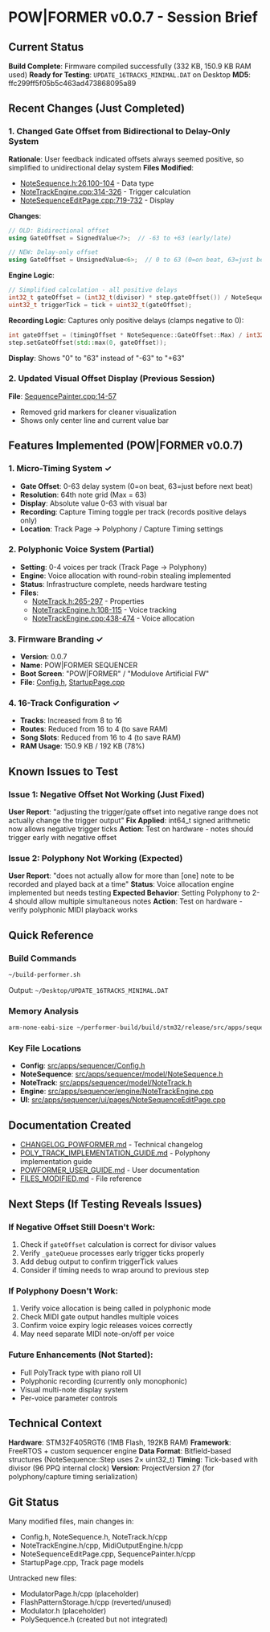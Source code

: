 # POW|FORMER v0.0.7 - Session Brief

## Current Status
**Build Complete**: Firmware compiled successfully (332 KB, 150.9 KB RAM used)
**Ready for Testing**: `UPDATE_16TRACKS_MINIMAL.DAT` on Desktop
**MD5**: ffc299ff5f05b5c463ad473868095a89

## Recent Changes (Just Completed)

### 1. Changed Gate Offset from Bidirectional to Delay-Only System
**Rationale**: User feedback indicated offsets always seemed positive, so simplified to unidirectional delay system
**Files Modified**:
- [NoteSequence.h:26,100-104](src/apps/sequencer/model/NoteSequence.h#L26) - Data type
- [NoteTrackEngine.cpp:314-326](src/apps/sequencer/engine/NoteTrackEngine.cpp#L314-L326) - Trigger calculation
- [NoteSequenceEditPage.cpp:719-732](src/apps/sequencer/ui/pages/NoteSequenceEditPage.cpp#L719-L732) - Display

**Changes**:
```cpp
// OLD: Bidirectional offset
using GateOffset = SignedValue<7>;  // -63 to +63 (early/late)

// NEW: Delay-only offset
using GateOffset = UnsignedValue<6>;  // 0 to 63 (0=on beat, 63=just before next)
```

**Engine Logic**:
```cpp
// Simplified calculation - all positive delays
int32_t gateOffset = (int32_t(divisor) * step.gateOffset()) / NoteSequence::GateOffset::Max;
uint32_t triggerTick = tick + uint32_t(gateOffset);
```

**Recording Logic**: Captures only positive delays (clamps negative to 0):
```cpp
int gateOffset = (timingOffset * NoteSequence::GateOffset::Max) / int32_t(divisor);
step.setGateOffset(std::max(0, gateOffset));
```

**Display**: Shows "0" to "63" instead of "-63" to "+63"

### 2. Updated Visual Offset Display (Previous Session)
**File**: [SequencePainter.cpp:14-57](src/apps/sequencer/ui/painters/SequencePainter.cpp#L14-L57)
- Removed grid markers for cleaner visualization
- Shows only center line and current value bar

## Features Implemented (POW|FORMER v0.0.7)

### 1. Micro-Timing System ✓
- **Gate Offset**: 0-63 delay system (0=on beat, 63=just before next beat)
- **Resolution**: 64th note grid (Max = 63)
- **Display**: Absolute value 0-63 with visual bar
- **Recording**: Capture Timing toggle per track (records positive delays only)
- **Location**: Track Page → Polyphony / Capture Timing settings

### 2. Polyphonic Voice System (Partial)
- **Setting**: 0-4 voices per track (Track Page → Polyphony)
- **Engine**: Voice allocation with round-robin stealing implemented
- **Status**: Infrastructure complete, needs hardware testing
- **Files**:
  - [NoteTrack.h:265-297](src/apps/sequencer/model/NoteTrack.h#L265-L297) - Properties
  - [NoteTrackEngine.h:108-115](src/apps/sequencer/engine/NoteTrackEngine.h#L108-L115) - Voice tracking
  - [NoteTrackEngine.cpp:438-474](src/apps/sequencer/engine/NoteTrackEngine.cpp#L438-L474) - Voice allocation

### 3. Firmware Branding ✓
- **Version**: 0.0.7
- **Name**: POW|FORMER SEQUENCER
- **Boot Screen**: "POW|FORMER" / "Modulove Artificial FW"
- **File**: [Config.h](src/apps/sequencer/Config.h), [StartupPage.cpp](src/apps/sequencer/ui/pages/StartupPage.cpp)

### 4. 16-Track Configuration ✓
- **Tracks**: Increased from 8 to 16
- **Routes**: Reduced from 16 to 4 (to save RAM)
- **Song Slots**: Reduced from 16 to 4 (to save RAM)
- **RAM Usage**: 150.9 KB / 192 KB (78%)

## Known Issues to Test

### Issue 1: Negative Offset Not Working (Just Fixed)
**User Report**: "adjusting the trigger/gate offset into negative range does not actually change the trigger output"
**Fix Applied**: int64_t signed arithmetic now allows negative trigger ticks
**Action**: Test on hardware - notes should trigger early with negative offset

### Issue 2: Polyphony Not Working (Expected)
**User Report**: "does not actually allow for more than [one] note to be recorded and played back at a time"
**Status**: Voice allocation engine implemented but needs testing
**Expected Behavior**: Setting Polyphony to 2-4 should allow multiple simultaneous notes
**Action**: Test on hardware - verify polyphonic MIDI playback works

## Quick Reference

### Build Commands
```bash
~/build-performer.sh
```
Output: `~/Desktop/UPDATE_16TRACKS_MINIMAL.DAT`

### Memory Analysis
```bash
arm-none-eabi-size ~/performer-build/build/stm32/release/src/apps/sequencer/sequencer.elf
```

### Key File Locations
- **Config**: [src/apps/sequencer/Config.h](src/apps/sequencer/Config.h)
- **NoteSequence**: [src/apps/sequencer/model/NoteSequence.h](src/apps/sequencer/model/NoteSequence.h)
- **NoteTrack**: [src/apps/sequencer/model/NoteTrack.h](src/apps/sequencer/model/NoteTrack.h)
- **Engine**: [src/apps/sequencer/engine/NoteTrackEngine.cpp](src/apps/sequencer/engine/NoteTrackEngine.cpp)
- **UI**: [src/apps/sequencer/ui/pages/NoteSequenceEditPage.cpp](src/apps/sequencer/ui/pages/NoteSequenceEditPage.cpp)

## Documentation Created
- [CHANGELOG_POWFORMER.md](CHANGELOG_POWFORMER.md) - Technical changelog
- [POLY_TRACK_IMPLEMENTATION_GUIDE.md](POLY_TRACK_IMPLEMENTATION_GUIDE.md) - Polyphony implementation guide
- [POWFORMER_USER_GUIDE.md](POWFORMER_USER_GUIDE.md) - User documentation
- [FILES_MODIFIED.md](FILES_MODIFIED.md) - File reference

## Next Steps (If Testing Reveals Issues)

### If Negative Offset Still Doesn't Work:
1. Check if `gateOffset` calculation is correct for divisor values
2. Verify `_gateQueue` processes early trigger ticks properly
3. Add debug output to confirm triggerTick values
4. Consider if timing needs to wrap around to previous step

### If Polyphony Doesn't Work:
1. Verify voice allocation is being called in polyphonic mode
2. Check MIDI gate output handles multiple voices
3. Confirm voice expiry logic releases voices correctly
4. May need separate MIDI note-on/off per voice

### Future Enhancements (Not Started):
- Full PolyTrack type with piano roll UI
- Polyphonic recording (currently only monophonic)
- Visual multi-note display system
- Per-voice parameter controls

## Technical Context

**Hardware**: STM32F405RGT6 (1MB Flash, 192KB RAM)
**Framework**: FreeRTOS + custom sequencer engine
**Data Format**: Bitfield-based structures (NoteSequence::Step uses 2× uint32_t)
**Timing**: Tick-based with divisor (96 PPQ internal clock)
**Version**: ProjectVersion 27 (for polyphony/capture timing serialization)

## Git Status
Many modified files, main changes in:
- Config.h, NoteSequence.h, NoteTrack.h/cpp
- NoteTrackEngine.h/cpp, MidiOutputEngine.h/cpp
- NoteSequenceEditPage.cpp, SequencePainter.h/cpp
- StartupPage.cpp, Track page models

Untracked new files:
- ModulatorPage.h/cpp (placeholder)
- FlashPatternStorage.h/cpp (reverted/unused)
- Modulator.h (placeholder)
- PolySequence.h (created but not integrated)
